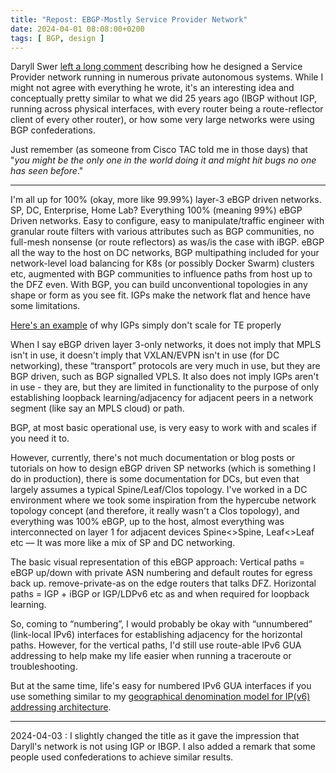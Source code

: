 ```yaml
---
title: "Repost: EBGP-Mostly Service Provider Network"
date: 2024-04-01 08:08:00+0200
tags: [ BGP, design ]
---
```

Daryll Swer [left a long comment](https://blog.ipspace.net/2024/03/arista-interface-ebgp.html#2157) describing how he designed a Service Provider network running in numerous private autonomous systems. While I might not agree with everything he wrote, it's an interesting idea and conceptually pretty similar to what we did 25 years ago (IBGP without IGP, running across physical interfaces, with every router being a route-reflector client of every other router), or how some very large networks were using BGP confederations.

Just remember (as someone from Cisco TAC told me in those days) that "_you might be the only one in the world doing it and might hit bugs no one has seen before_."
<!--more-->
---

I'm all up for 100% (okay, more like 99.99%) layer-3 eBGP driven networks. SP, DC, Enterprise, Home Lab? Everything 100% (meaning 99%) eBGP Driven networks. Easy to configure, easy to manipulate/traffic engineer with granular route filters with various attributes such as BGP communities, no full-mesh nonsense (or route reflectors) as was/is the case with iBGP. eBGP all the way to the host on DC networks, BGP multipathing included for your network-level load balancing for K8s (or possibly Docker Swarm) clusters etc, augmented with BGP communities to influence paths from host up to the DFZ even. With BGP, you can build unconventional topologies in any shape or form as you see fit. IGPs make the network flat and hence have some limitations.

[Here's an example](https://anuragbhatia.com/2022/04/networking/isp-column/inefficient-igp-can-make-ebgp-go-wild/) of why IGPs simply don't scale for TE properly

When I say eBGP driven layer 3-only networks, it does not imply that MPLS isn't in use, it doesn't imply that VXLAN/EVPN isn't in use (for DC networking), these “transport” protocols are very much in use, but they are BGP driven, such as BGP signalled VPLS. It also does not imply IGPs aren't in use - they are, but they are limited in functionality to the purpose of only establishing loopback learning/adjacency for adjacent peers in a network segment (like say an MPLS cloud) or path.

BGP, at most basic operational use, is very easy to work with and scales if you need it to.

However, currently, there's not much documentation or blog posts or tutorials on how to design eBGP driven SP networks (which is something I do in production), there is some documentation for DCs, but even that largely assumes a typical Spine/Leaf/Clos topology. I've worked in a DC environment where we took some inspiration from the hypercube network topology concept (and therefore, it really wasn't a Clos topology), and everything was 100% eBGP, up to the host, almost everything was interconnected on layer 1 for adjacent devices Spine<>Spine, Leaf<>Leaf etc — It was more like a mix of SP and DC networking.

The basic visual representation of this eBGP approach: Vertical paths = eBGP up/down with private ASN numbering and default routes for egress back up. remove-private-as on the edge routers that talks DFZ. Horizontal paths = IGP + iBGP or IGP/LDPv6 etc as and when required for loopback learning.

So, coming to “numbering”, I would probably be okay with “unnumbered” (link-local IPv6) interfaces for establishing adjacency for the horizontal paths. However, for the vertical paths, I'd still use route-able IPv6 GUA addressing to help make my life easier when running a traceroute or troubleshooting.

But at the same time, life's easy for numbered IPv6 GUA interfaces if you use something similar to my [geographical denomination model for IP(v6) addressing architecture](https://www.daryllswer.com/ipv6-architecture-and-subnetting-guide-for-network-engineers-and-operators/).

---

2024-04-03
: I slightly changed the title as it gave the impression that Daryll's network is not using IGP or IBGP. I also added a remark that some people used confederations to achieve similar results.